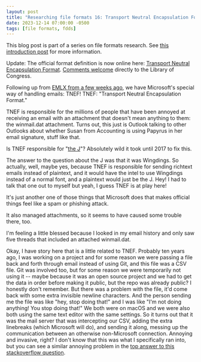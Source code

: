 ```yaml
---
layout: post
title: "Researching file formats 16: Transport Neutral Encapsulation Format"
date: 2023-12-14 07:00:00 -0500
tags: [file formats, fdds]
---
```

This blog post is part of a series on file formats research. See [this introduction post](https://bits.ashleyblewer.com/blog/2023/08/04/researching-file-formats-library-of-congress-sustainability-of-digital-formats/) for more information.

Update: The official format definition is now online here: [Transport Neutral Encapsulation Format](https://www.loc.gov/preservation/digital/formats/fdd/fdd000485.shtml). [Comments welcome](https://www.loc.gov/preservation/digital/formats/contact_format.shtml) directly to the Library of Congress.

Following up from [EMLX from a few weeks ago](https://bits.ashleyblewer.com/blog/2023/12/01/researching-file-formats-14-apple-emlx-format/), we have Microsoft's special way of handling emails: TNEF! TNEF: "Transport Neutral Encapsulation Format."

TNEF is responsible for the millions of people that have been annoyed at receiving an email with an attachment that doesn't mean anything to them: the winmail.dat attachment. Turns out, this just is Outlook talking to other Outlooks about whether Susan from Accounting is using Papyrus in her email signature, stuff like that.

Is TNEF responsible for "[the J](https://office-watch.com/2017/outlook-discovers-emoji-goodbye-j-hello-color-smiley/)"? Absolutely wild it took until 2017 to fix this. 

The answer to the question about the J was that it was Wingdings. So actually, well, maybe yes, because TNEF is responsible for sending richtext emails instead of plaintext, and it would have the intel to use Wingdings instead of a normal font, and a plaintext would just be the J. Hey! I had to talk that one out to myself but yeah, I guess TNEF is at play here!

It's just another one of those things that Microsoft does that makes official things feel like a spam or phishing attack. 

It also managed attachments, so it seems to have caused some trouble there, too. 

I'm feeling a little blessed because I looked in my email history and only saw five threads that included an attached winmail.dat.

Okay, I have story here that is a little related to TNEF. Probably ten years ago, I was working on a project and for some reason we were passing a file back and forth through email instead of using Git, and this file was a CSV file. Git was involved too, but for some reason we were temporarily not using it -- maybe because it was an open source project and we had to get the data in order before making it public, but the repo was already public? I honestly don't remember. But there was a problem with the file, it'd come back with some extra invisible newline characters. And the person sending me the file was like "hey, stop doing that!" and I was like "I'm not doing anything! You stop doing that!" We both were on macOS and we were also both using the same text editor with the same settings. So it turns out that it was the mail server that was intercepting our CSV, adding the extra linebreaks (which Microsoft will do), and sending it along, messing up the communication between an otherwise non-Microsoft connection. Annoying and invasive, right? I don't know that this was what I specifically ran into, but you can see a similar annoying problem in the [top answer to this stackoverflow question](https://stackoverflow.com/questions/10401863/how-to-send-a-csv-attachment-with-lines-longer-than-990-characters).


